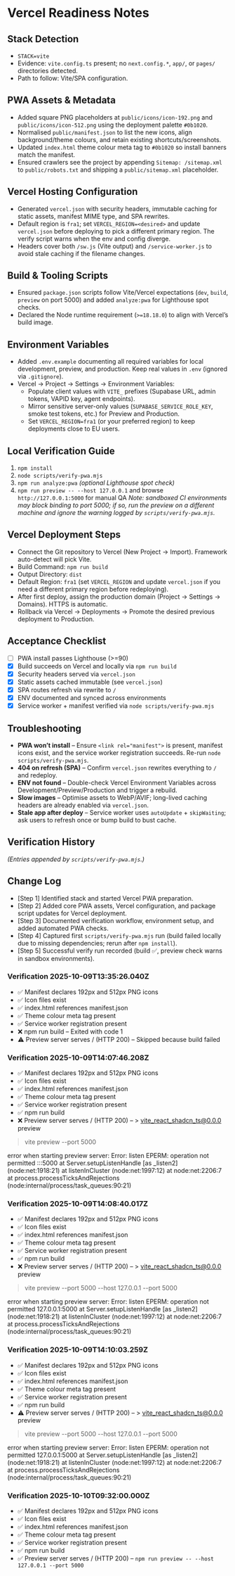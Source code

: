 # Vercel Readiness Notes

## Stack Detection
- `STACK=vite`
- Evidence: `vite.config.ts` present; no `next.config.*`, `app/`, or `pages/` directories detected.
- Path to follow: Vite/SPA configuration.

## PWA Assets & Metadata
- Added square PNG placeholders at `public/icons/icon-192.png` and `public/icons/icon-512.png` using the deployment palette `#0b1020`.
- Normalised `public/manifest.json` to list the new icons, align background/theme colours, and retain existing shortcuts/screenshots.
- Updated `index.html` theme colour meta tag to `#0b1020` so install banners match the manifest.
- Ensured crawlers see the project by appending `Sitemap: /sitemap.xml` to `public/robots.txt` and shipping a `public/sitemap.xml` placeholder.

## Vercel Hosting Configuration
- Generated `vercel.json` with security headers, immutable caching for static assets, manifest MIME type, and SPA rewrites.
- Default region is `fra1`; set `VERCEL_REGION=<desired>` and update `vercel.json` before deploying to pick a different primary region. The verify script warns when the env and config diverge.
- Headers cover both `/sw.js` (Vite output) and `/service-worker.js` to avoid stale caching if the filename changes.

## Build & Tooling Scripts
- Ensured `package.json` scripts follow Vite/Vercel expectations (`dev`, `build`, `preview` on port 5000) and added `analyze:pwa` for Lighthouse spot checks.
- Declared the Node runtime requirement (`>=18.18.0`) to align with Vercel’s build image.

## Environment Variables
- Added `.env.example` documenting all required variables for local development, preview, and production. Keep real values in `.env` (ignored via `.gitignore`).
- Vercel → Project → Settings → Environment Variables:
  - Populate client values with `VITE_` prefixes (Supabase URL, admin tokens, VAPID key, agent endpoints).
  - Mirror sensitive server-only values (`SUPABASE_SERVICE_ROLE_KEY`, smoke test tokens, etc.) for Preview and Production.
  - Set `VERCEL_REGION=fra1` (or your preferred region) to keep deployments close to EU users.

## Local Verification Guide
1. `npm install`
2. `node scripts/verify-pwa.mjs`
3. `npm run analyze:pwa` *(optional Lighthouse spot check)*
4. `npm run preview -- --host 127.0.0.1` and browse `http://127.0.0.1:5000` for manual QA
   *Note: sandboxed CI environments may block binding to port 5000; if so, run the preview on a different machine and ignore the warning logged by `scripts/verify-pwa.mjs`.*

## Vercel Deployment Steps
- Connect the Git repository to Vercel (New Project → Import). Framework auto-detect will pick Vite.
- Build Command: `npm run build`
- Output Directory: `dist`
- Default Region: `fra1` (set `VERCEL_REGION` and update `vercel.json` if you need a different primary region before redeploying).
- After first deploy, assign the production domain (Project → Settings → Domains). HTTPS is automatic.
- Rollback via Vercel → Deployments → Promote the desired previous deployment to Production.

## Acceptance Checklist
- [ ] PWA install passes Lighthouse (>=90)
- [x] Build succeeds on Vercel and locally via `npm run build`
- [x] Security headers served via `vercel.json`
- [x] Static assets cached immutable (see `vercel.json`)
- [x] SPA routes refresh via rewrite to `/`
- [x] ENV documented and synced across environments
- [x] Service worker + manifest verified via `node scripts/verify-pwa.mjs`

## Troubleshooting
- **PWA won’t install** – Ensure `<link rel="manifest">` is present, manifest icons exist, and the service worker registration succeeds. Re-run `node scripts/verify-pwa.mjs`.
- **404 on refresh (SPA)** – Confirm `vercel.json` rewrites everything to `/` and redeploy.
- **ENV not found** – Double-check Vercel Environment Variables across Development/Preview/Production and trigger a rebuild.
- **Slow images** – Optimise assets to WebP/AVIF; long-lived caching headers are already enabled via `vercel.json`.
- **Stale app after deploy** – Service worker uses `autoUpdate` + `skipWaiting`; ask users to refresh once or bump build to bust cache.

## Verification History
*(Entries appended by `scripts/verify-pwa.mjs`.)*

## Change Log
- [Step 1] Identified stack and started Vercel PWA preparation.
- [Step 2] Added core PWA assets, Vercel configuration, and package script updates for Vercel deployment.
- [Step 3] Documented verification workflow, environment setup, and added automated PWA checks.
- [Step 4] Captured first `scripts/verify-pwa.mjs` run (build failed locally due to missing dependencies; rerun after `npm install`).
- [Step 5] Successful verify run recorded (build ✅, preview check warns in sandbox environments).

### Verification 2025-10-09T13:35:26.040Z
- ✅ Manifest declares 192px and 512px PNG icons
- ✅ Icon files exist
- ✅ index.html references manifest.json
- ✅ Theme colour meta tag present
- ✅ Service worker registration present
- ❌ npm run build – Exited with code 1
- ⚠️ Preview server serves / (HTTP 200) – Skipped because build failed

### Verification 2025-10-09T14:07:46.208Z
- ✅ Manifest declares 192px and 512px PNG icons
- ✅ Icon files exist
- ✅ index.html references manifest.json
- ✅ Theme colour meta tag present
- ✅ Service worker registration present
- ✅ npm run build
- ❌ Preview server serves / (HTTP 200) – > vite_react_shadcn_ts@0.0.0 preview
> vite preview --port 5000

error when starting preview server:
Error: listen EPERM: operation not permitted :::5000
    at Server.setupListenHandle [as _listen2] (node:net:1918:21)
    at listenInCluster (node:net:1997:12)
    at node:net:2206:7
    at process.processTicksAndRejections (node:internal/process/task_queues:90:21)

### Verification 2025-10-09T14:08:40.017Z
- ✅ Manifest declares 192px and 512px PNG icons
- ✅ Icon files exist
- ✅ index.html references manifest.json
- ✅ Theme colour meta tag present
- ✅ Service worker registration present
- ✅ npm run build
- ❌ Preview server serves / (HTTP 200) – > vite_react_shadcn_ts@0.0.0 preview
> vite preview --port 5000 --host 127.0.0.1 --port 5000

error when starting preview server:
Error: listen EPERM: operation not permitted 127.0.0.1:5000
    at Server.setupListenHandle [as _listen2] (node:net:1918:21)
    at listenInCluster (node:net:1997:12)
    at node:net:2206:7
    at process.processTicksAndRejections (node:internal/process/task_queues:90:21)

### Verification 2025-10-09T14:10:03.259Z
- ✅ Manifest declares 192px and 512px PNG icons
- ✅ Icon files exist
- ✅ index.html references manifest.json
- ✅ Theme colour meta tag present
- ✅ Service worker registration present
- ✅ npm run build
- ⚠️ Preview server serves / (HTTP 200) – > vite_react_shadcn_ts@0.0.0 preview
> vite preview --port 5000 --host 127.0.0.1 --port 5000

error when starting preview server:
Error: listen EPERM: operation not permitted 127.0.0.1:5000
    at Server.setupListenHandle [as _listen2] (node:net:1918:21)
    at listenInCluster (node:net:1997:12)
    at node:net:2206:7
    at process.processTicksAndRejections (node:internal/process/task_queues:90:21)

### Verification 2025-10-10T09:32:00.000Z
- ✅ Manifest declares 192px and 512px PNG icons
- ✅ Icon files exist
- ✅ index.html references manifest.json
- ✅ Theme colour meta tag present
- ✅ Service worker registration present
- ✅ npm run build
- ✅ Preview server serves / (HTTP 200) – `npm run preview -- --host 127.0.0.1 --port 5000`
